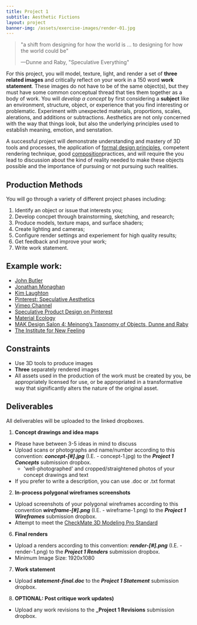```yaml
---
title: Project 1
subtitle: Aesthetic Fictions
layout: project
banner-img: /assets/exercise-images/render-01.jpg
---
```

>"a shift from designing for how the world is ... to designing for how the world could be"
>
> —Dunne and Raby, "Speculative Everything"

For this project, you will model, texture, light, and render a set of **three related images** and critically reflect on your work in a 150 word **work statement**. These images do not have to be of the same object(s), but they must have some common conceptual thread that ties them together as a body of work. You will _develop a concept_ by first considering a **subject** like an environment, structure, object, or experience that you find interesting or problematic. Experiment with unexpected materials, proportions, scales, alerations, and additions or subtractions. Aesthetics are not only concerned with the way that things look, but also the underlying principles used to establish meaning, emotion, and senstation.

A successful project will demonstrate understanding and mastery of 3D tools and processes, the application of [formal design principles](http://www.getty.edu/education/teachers/building_lessons/principles_design.pdf), competent rendering technique, good [composition](https://www.lynda.com/Photoshop-Elements-tutorials/essentials-composition/633865/676339-4.html?org=psu.edu)practices, and will require the you lead to discussion about the kind of reality needed to make these objects possible and the importance of pursuing or not pursuing such realities.

## Production Methods
You will go through a variety of different project phases including:

  1. Identify an object or issue that interests you;
  2. Develop concpet through brainstorming, sketching, and research;
  3. Produce models, texture maps, and surface shaders;
  4. Create lighting and cameras;
  6. Configure render settings and experiement for high quality results;
  7. Get feedback and improve your work;
  8. Write work statement.

## Example work:

- [John Butler](https://vimeo.com/user3946359)
- [Jonathan Monaghan](http://jonmonaghan.com/work/)
- [Kim Laughton](http://kimlaughton.tumblr.com/)
- [Pinterest: Speculative Aesthetics](https://www.pinterest.com/cedwardes/so-is-this-speculative-aesthetics/?lp=true)
- [Vimeo Channel](https://vimeo.com/groups/designfictions)
- [Speculative Product Design on Pinterest](https://www.pinterest.com/visualbloke/speculative-design/)
- [Material Ecology](http://www.materialecology.com/projects.html)
- [MAK Design Salon 4: Meinong’s Taxonomy of Objects, Dunne and Raby](https://vimeo.com/133160620)
- [The Institute for New Feeling](http://www.maakemagazine.com/nina-sarnelle)

## Constraints
- Use 3D tools to produce images
- **Three** separately rendered images
- All assets used in the production of the work must be created by you, be appropriately licensed for use, or be appropriated in a transformative way that significantly alters the nature of the original asset.


## Deliverables
All deliverables will be uploaded to the linked dropboxes.

1. **Concept drawings and idea maps** 
  - Please have between 3-5 ideas in mind to discuss
  - Upload scans or photographs and name/number according to this convention: **_concept-[#].jpg_** (I.E. - concept-1.jpg) to the **_Project 1 Concepts_** submission dropbox.
     - 'well-photographed' and cropped/straightened photos of your concept drawings and text
  - If you prefer to write a description, you can use .doc or .txt format
2. **In-process polygonal wireframes screenshots**
  - Upload screenshots of your polygonal wireframes according to this convention **_wireframe-[#].png_** (I.E. - wireframe-1.png) to the **_Project 1 Wireframes_** submission dropbox.
  - Attempt to meet the [CheckMate 3D Modeling Pro Standard](https://www.turbosquid.com/CheckMate)
6. **Final renders**
  - Upload a renders according to this convention: **_render-[#].png_** (I.E. - render-1.png) to the **_Project 1 Renders_** submission dropbox.
  - Minimum Image Size: 1920x1080
7. **Work statement**
  - Upload **_statement-final.doc_** to the **_Project 1 Statement_** submission dropbox.
8. **OPTIONAL: Post critique work updates)**
  - Upload any work revisions to the **_Project 1 Revisions** submission dropbox.